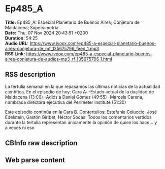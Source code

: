 # Ep485_A  
**Title:** Ep485_A: Especial Planetario de Buenos Aires; Conjetura de Maldacena; Supersimetría  
**Date:** Thu, 07 Nov 2024 20:43:51 +0200  
**Duration:** 54:25  
**Audio URL:** https://www.ivoox.com/ep485-a-especial-planetario-buenos-aires-conjetura-de_mf_135675796_feed_1.mp3  
**RSS Link:** https://www.ivoox.com/ep485-a-especial-planetario-buenos-aires-conjetura-de-audios-mp3_rf_135675796_1.html  

## RSS description
La tertulia semanal en la que repasamos las últimas noticias de la actualidad científica. En el episodio de hoy:
Cara A:
-Estado actual de la dualidad de Maldacena (13:00)
-Adiós a Daniel Gómez (49:55)
-Marcela Carena, nombrada directora ejecutiva del Perimeter Institute (51:30)

Este episodio continúa en la Cara B. 
Contertulios: Estefanía Coluccio, José Edelstein, Gastón Giribet, Héctor Socas. Todos los comentarios vertidos durante la tertulia representan únicamente la opinión de quien los hace... y a veces ni eso

## CBInfo raw description


## Web parse content

